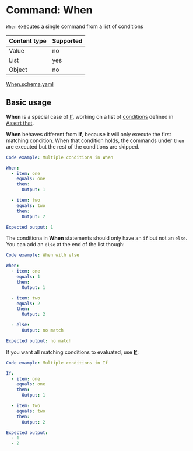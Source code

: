 # Command: When

`When` executes a single command from a list of conditions

| Content type | Supported |
|--------------|-----------|
| Value        | no        |
| List         | yes       |
| Object       | no        |

[When.schema.yaml](When.schema.yaml)

## Basic usage

**When** is a special case of [If](If.md), working on a list of [conditions](../testing/Assert%20that.md#conditions)
defined in [Assert that](../testing/Assert%20that.md).

**When** behaves different from **If**, because it will only execute the first matching condition. When that condition
holds, the commands under `then` are executed but the rest of the conditions are skipped.

```yaml instacli
Code example: Multiple conditions in When

When:
  - item: one
    equals: one
    then:
      Output: 1

  - item: two
    equals: two
    then:
      Output: 2

Expected output: 1
```

The conditiona in **When** statements should only have an `if` but not an `else`. You can add an `else` at the end of
the list though:

```yaml instacli
Code example: When with else

When:
  - item: one
    equals: 1
    then:
      Output: 1

  - item: two
    equals: 2
    then:
      Output: 2

  - else:
      Output: no match

Expected output: no match
```

If you want all matching conditions to evaluated, use **[If](If.md)**:

```yaml instacli
Code example: Multiple conditions in If

If:
  - item: one
    equals: one
    then:
      Output: 1

  - item: two
    equals: two
    then:
      Output: 2

Expected output:
  - 1
  - 2
```
